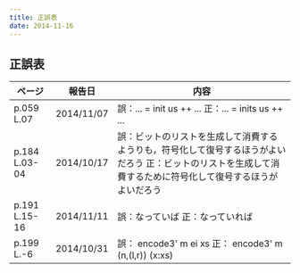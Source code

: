 ```yaml
---
title: 正誤表
date: 2014-11-16
---
```


## 正誤表

<table id="errata" class="tablesorter">
 <thead>
  <tr>
   <th>ページ</th>
   <th>報告日</th>
   <th>内容</th>
  </tr>
 </thead>
 <tbody>
<!--
  <tr>
   <td></td>
   <td>2014/11/11</td>
   <td>
    誤：
    正：
   </td>
  </tr>
-->
  <tr>
   <td>p.059 L.07</td>
   <td>2014/11/07</td>
   <td>
    誤：... = init us ++ ...
    正：... = inits us ++ ...
   </td>
  </tr>
  <tr>
   <td>p.184 L.03-04</td>
   <td>2014/10/17</td>
   <td>
    誤：ビットのリストを生成して消費するようりも，符号化して復号するほうがよいだろう
    正：ビットのリストを生成して消費するために符号化して復号するほうがよいだろう
   </td>
  </tr>
  <tr>
   <td>p.191 L.15-16</td>
   <td>2014/11/11</td>
   <td>
    誤：なっていば
    正：なっていれば
   </td>
  </tr>
  <tr>
   <td>p.199 L.-6</td>
   <td>2014/10/31</td>
   <td>
    誤： encode3' m ei xs
    正： encode3' m (n,(l,r)) (x:xs)
   </td>
  </tr>
 </tbody>
</table>
